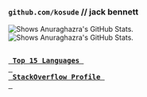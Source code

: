 ### `github.com/kosude` // jack bennett

<picture>
    <source media="(prefers-color-scheme: dark)" srcset="https://github-readme-stats.vercel.app/api/top-langs/?username=kosude&langs_count=5&theme=github_dark&border_color=30363d">
    <img align=left alt="Shows Anuraghazra's GitHub Stats." src="https://github-readme-stats.vercel.app/api/top-langs/?username=kosude&langs_count=5&theme=default">
</picture>
<picture>
    <source media="(prefers-color-scheme: dark)" srcset="https://github-readme-stats.vercel.app/api/?username=kosude&theme=github_dark&border_color=30363d&hide_rank=true">
    <img alt="Shows Anuraghazra's GitHub Stats." src="https://github-readme-stats.vercel.app/api/?username=kosude&theme=default&hide_rank=true">
</picture>

**[<kbd><br>&nbsp;Top 15 Languages&nbsp;<br>&nbsp;</kbd>](https://github-readme-stats.vercel.app/api/top-langs/?username=kosude&langs_count=15)** 
**[<kbd><br>&nbsp;StackOverflow Profile&nbsp;<br>&nbsp;</kbd>](https://stackoverflow.com/users/12980669)** 

